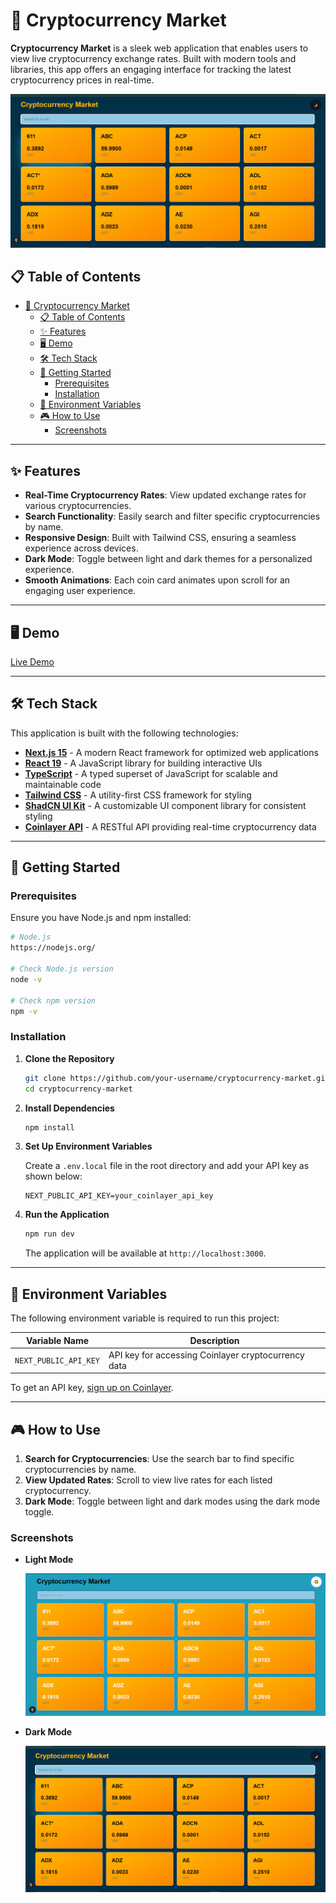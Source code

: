 # 🚀 Cryptocurrency Market

**Cryptocurrency Market** is a sleek web application that enables users to view live cryptocurrency exchange rates. Built with modern tools and libraries, this app offers an engaging interface for tracking the latest cryptocurrency prices in real-time.

![Cryptocurrency Market Screenshot](./screenshot/image.png) 

## 📋 Table of Contents

- [🚀 Cryptocurrency Market](#-cryptocurrency-market)
  - [📋 Table of Contents](#-table-of-contents)
  - [✨ Features](#-features)
  - [🖥️ Demo](#️-demo)
  - [🛠️ Tech Stack](#️-tech-stack)
  - [🚀 Getting Started](#-getting-started)
    - [Prerequisites](#prerequisites)
    - [Installation](#installation)
  - [🔧 Environment Variables](#-environment-variables)
  - [🎮 How to Use](#-how-to-use)
    - [Screenshots](#screenshots)

---

## ✨ Features

- **Real-Time Cryptocurrency Rates**: View updated exchange rates for various cryptocurrencies.
- **Search Functionality**: Easily search and filter specific cryptocurrencies by name.
- **Responsive Design**: Built with Tailwind CSS, ensuring a seamless experience across devices.
- **Dark Mode**: Toggle between light and dark themes for a personalized experience.
- **Smooth Animations**: Each coin card animates upon scroll for an engaging user experience.

---

## 🖥️ Demo

[Live Demo](https://q2-class-assignments-7fc7.vercel.app/)

---

## 🛠️ Tech Stack

This application is built with the following technologies:

- **[Next.js 15](https://nextjs.org/)** - A modern React framework for optimized web applications
- **[React 19](https://reactjs.org/)** - A JavaScript library for building interactive UIs
- **[TypeScript](https://www.typescriptlang.org/)** - A typed superset of JavaScript for scalable and maintainable code
- **[Tailwind CSS](https://tailwindcss.com/)** - A utility-first CSS framework for styling
- **[ShadCN UI Kit](https://shadcn.dev/)** - A customizable UI component library for consistent styling
- **[Coinlayer API](https://coinlayer.com/)** - A RESTful API providing real-time cryptocurrency data

---

## 🚀 Getting Started

### Prerequisites

Ensure you have Node.js and npm installed:

```bash
# Node.js
https://nodejs.org/

# Check Node.js version
node -v

# Check npm version
npm -v
```

### Installation

1. **Clone the Repository**

   ```bash
   git clone https://github.com/your-username/cryptocurrency-market.git
   cd cryptocurrency-market
   ```

2. **Install Dependencies**

   ```bash
   npm install
   ```

3. **Set Up Environment Variables**

   Create a `.env.local` file in the root directory and add your API key as shown below:

   ```plaintext
   NEXT_PUBLIC_API_KEY=your_coinlayer_api_key
   ```

4. **Run the Application**

   ```bash
   npm run dev
   ```

   The application will be available at `http://localhost:3000`.

---

## 🔧 Environment Variables

The following environment variable is required to run this project:

| Variable Name          | Description                                 |
| ---------------------- | ------------------------------------------- |
| `NEXT_PUBLIC_API_KEY`  | API key for accessing Coinlayer cryptocurrency data |

To get an API key, [sign up on Coinlayer](https://coinlayer.com/).

---

## 🎮 How to Use

1. **Search for Cryptocurrencies**: Use the search bar to find specific cryptocurrencies by name.
2. **View Updated Rates**: Scroll to view live rates for each listed cryptocurrency.
3. **Dark Mode**: Toggle between light and dark modes using the dark mode toggle.

### Screenshots

- **Light Mode**

  ![Light Mode Screenshot](./screenshot/lignt-mode.png) 
- **Dark Mode**

  ![Dark Mode Screenshot](./screenshot/image.png) 